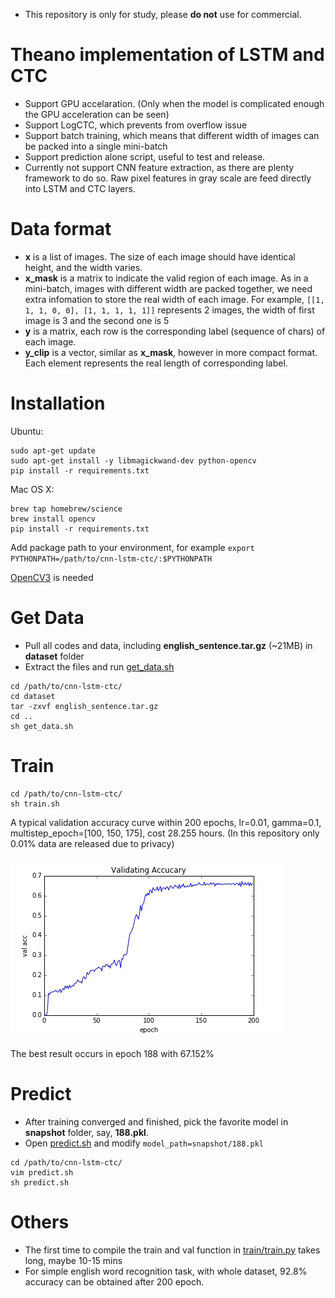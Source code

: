 - This repository is only for study, please **do not** use for commercial.

# Theano implementation of LSTM and CTC
- Support GPU accelaration. (Only when the model is complicated enough the GPU acceleration can be seen)
- Support LogCTC, which prevents from overflow issue
- Support batch training, which means that different width of images can be packed into a single mini-batch
- Support prediction alone script, useful to test and release.
- Currently not support CNN feature extraction, as there are plenty framework to do so. Raw pixel features in gray scale are feed directly into LSTM and CTC layers.

# Data format
- **x** is a list of images. The size of each image should have identical height, and the width varies. 
- **x_mask** is a matrix to indicate the valid region of each image. As in a mini-batch, images with different width are packed together, we need extra infomation to store the real width of each image. For example, `[[1, 1, 1, 0, 0], [1, 1, 1, 1, 1]]` represents 2 images, the width of first image is 3 and the second one is 5
- **y** is a matrix, each row is the corresponding label (sequence of chars) of each image.
- **y_clip** is a vector, similar as **x_mask**, however in more compact format. Each element represents the real length of corresponding label. 

# Installation
Ubuntu:

```
sudo apt-get update
sudo apt-get install -y libmagickwand-dev python-opencv
pip install -r requirements.txt
```

Mac OS X:

```
brew tap homebrew/science
brew install opencv
pip install -r requirements.txt
```

Add package path to your environment, for example
`export PYTHONPATH=/path/to/cnn-lstm-ctc/:$PYTHONPATH`

[OpenCV3](http://opencv.org/) is needed

# Get Data
- Pull all codes and data, including **english_sentence.tar.gz** (~21MB) in **dataset** folder
- Extract the files and run [get_data.sh](get_data.sh)
```
cd /path/to/cnn-lstm-ctc/
cd dataset
tar -zxvf english_sentence.tar.gz
cd ..
sh get_data.sh
```

# Train
```
cd /path/to/cnn-lstm-ctc/
sh train.sh
```
A typical validation accuracy curve within 200 epochs, lr=0.01, gamma=0.1, multistep_epoch=[100, 150, 175], cost 28.255 hours. (In this repository only 0.01% data are released due to privacy)

![validation accuracy curve](script/val_acc.jpg)

The best result occurs in epoch 188 with 67.152%

# Predict
- After training converged and finished, pick the favorite model in **snapshot** folder, say, **188.pkl**.
- Open [predict.sh](predict.sh) and modify `model_path=snapshot/188.pkl` 
```
cd /path/to/cnn-lstm-ctc/
vim predict.sh
sh predict.sh
```

# Others
- The first time to compile the train and val function in [train/train.py](train/train.py) takes long, maybe 10-15 mins
- For simple english word recognition task, with whole dataset, 92.8% accuracy can be obtained after 200 epoch. 
